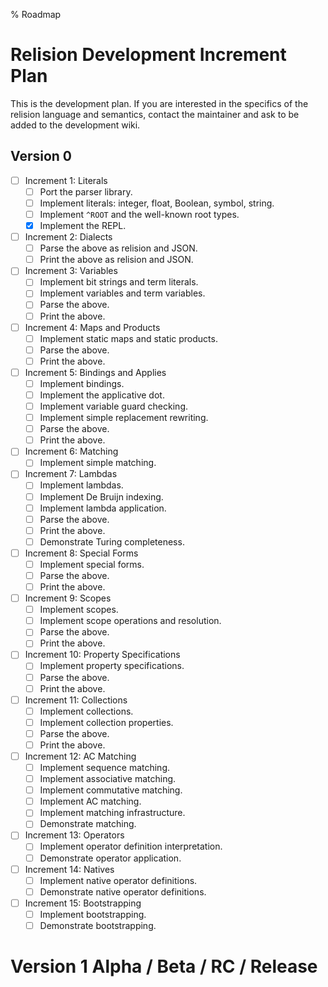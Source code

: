 % Roadmap

# Relision Development Increment Plan
This is the development plan.  If you are interested in the specifics of
the relision language and semantics, contact the maintainer and ask to be
added to the development wiki.

## Version 0

  - [ ] Increment 1: Literals
    - [ ] Port the parser library.
    - [ ] Implement literals: integer, float, Boolean, symbol, string.
    - [ ] Implement `^ROOT` and the well-known root types.
    - [x] Implement the REPL.

  - [ ] Increment 2: Dialects
    - [ ] Parse the above as relision and JSON.
    - [ ] Print the above as relision and JSON.

  - [ ] Increment 3: Variables
    - [ ] Implement bit strings and term literals.
    - [ ] Implement variables and term variables.
    - [ ] Parse the above.
    - [ ] Print the above.

  - [ ] Increment 4: Maps and Products
    - [ ] Implement static maps and static products.
    - [ ] Parse the above.
    - [ ] Print the above.

  - [ ] Increment 5: Bindings and Applies
    - [ ] Implement bindings.
    - [ ] Implement the applicative dot.
    - [ ] Implement variable guard checking.
    - [ ] Implement simple replacement rewriting.
    - [ ] Parse the above.
    - [ ] Print the above.

  - [ ] Increment 6: Matching
    - [ ] Implement simple matching.

  - [ ] Increment 7: Lambdas
    - [ ] Implement lambdas.
    - [ ] Implement De Bruijn indexing.
    - [ ] Implement lambda application.
    - [ ] Parse the above.
    - [ ] Print the above.
    - [ ] Demonstrate Turing completeness.

  - [ ] Increment 8: Special Forms
    - [ ] Implement special forms.
    - [ ] Parse the above.
    - [ ] Print the above.

  - [ ] Increment 9: Scopes
    - [ ] Implement scopes.
    - [ ] Implement scope operations and resolution.
    - [ ] Parse the above.
    - [ ] Print the above.

  - [ ] Increment 10: Property Specifications
    - [ ] Implement property specifications.
    - [ ] Parse the above.
    - [ ] Print the above.

  - [ ] Increment 11: Collections
    - [ ] Implement collections.
    - [ ] Implement collection properties.
    - [ ] Parse the above.
    - [ ] Print the above.

  - [ ] Increment 12: AC Matching
    - [ ] Implement sequence matching.
    - [ ] Implement associative matching.
    - [ ] Implement commutative matching.
    - [ ] Implement AC matching.
    - [ ] Implement matching infrastructure.
    - [ ] Demonstrate matching.

  - [ ] Increment 13: Operators
    - [ ] Implement operator definition interpretation.
    - [ ] Demonstrate operator application.

  - [ ] Increment 14: Natives
    - [ ] Implement native operator definitions.
    - [ ] Demonstrate native operator definitions.

  - [ ] Increment 15: Bootstrapping
    - [ ] Implement bootstrapping.
    - [ ] Demonstrate bootstrapping.

# Version 1 Alpha / Beta / RC / Release
